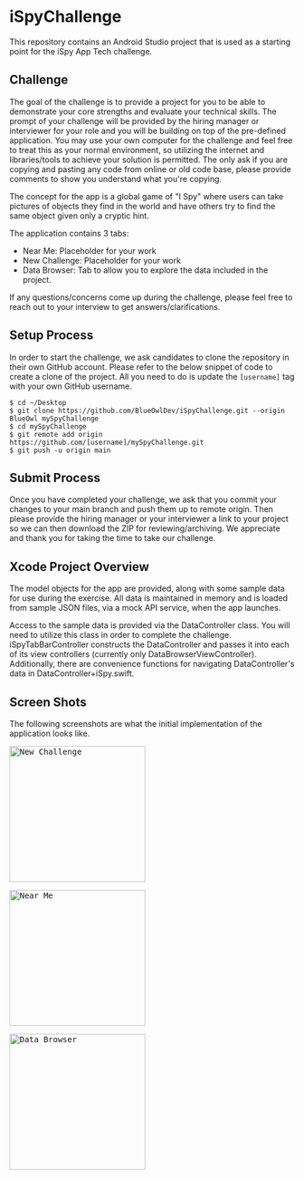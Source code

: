 # iSpyChallenge

This repository contains an Android Studio project that is used as a starting point for the iSpy App Tech challenge.

## Challenge

The goal of the challenge is to provide a project for you to be able to demonstrate your core strengths and evaluate your technical skills. The prompt of your challenge will be provided by the hiring manager or interviewer for your role and you will be building on top of the pre-defined application. You may use your own computer for the challenge and feel free to treat this as your normal environment, so utilizing the internet and libraries/tools to achieve your solution is permitted. The only ask if you are copying and pasting any code from online or old code base, please provide comments to show you understand what you're copying.

The concept for the app is a global game of "I Spy" where users can take pictures of objects they find in the world and have others try to find the same object given only a cryptic hint.

The application contains 3 tabs:

* Near Me: Placeholder for your work
* New Challenge: Placeholder for your work
* Data Browser: Tab to allow you to explore the data included in the project.

If any questions/concerns come up during the challenge, please feel free to reach out to your interview to get answers/clarifications.

## Setup Process

In order to start the challenge, we ask candidates to clone the repository in their own GitHub account. Please refer to the below snippet of code to create a clone of the project. All you need to do is update the `[username]` tag with your own GitHub username.

````
$ cd ~/Desktop
$ git clone https://github.com/BlueOwlDev/iSpyChallenge.git --origin BlueOwl mySpyChallenge
$ cd mySpyChallenge
$ git remote add origin https://github.com/[username]/mySpyChallenge.git
$ git push -u origin main
````

## Submit Process

Once you have completed your challenge, we ask that you commit your changes to your main branch and push them up to remote origin. Then please provide the hiring manager or your interviewer a link to your project so we can then download the ZIP for reviewing/archiving. We appreciate and thank you for taking the time to take our challenge.
 

## Xcode Project Overview

The model objects for the app are provided, along with some sample data for use during the exercise.  All data is maintained in memory and is loaded from sample JSON files, via a mock API service, when the app launches.
 
Access to the sample data is provided via the DataController class. You will need to utilize this class in order to complete the challenge.  iSpyTabBarController constructs the DataController and passes it into each of its view controllers (currently only DataBrowserViewController).  Additionally, there are convenience functions for navigating DataController's data in DataController+iSpy.swift.

## Screen Shots

The following screenshots are what the initial implementation of the application looks like.

<kbd><img src="NewChallenge.png" alt="New Challenge" width="240"/>

<kbd><img src="NearMe.png" alt="Near Me" width="240"/>

<kbd><img src="DataBrowser.png" alt="Data Browser" width="240"/>
